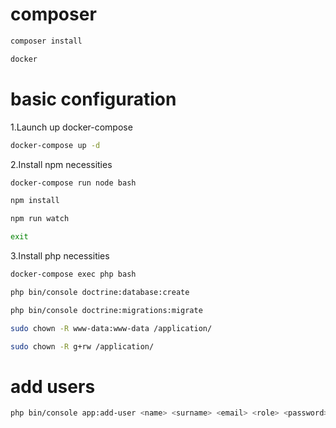 # composer
```sh
composer install
```
```sh
docker
```

# basic configuration
1.Launch up docker-compose
  ```sh
  docker-compose up -d
  ```
2.Install npm necessities
  ```sh
  docker-compose run node bash

  npm install

  npm run watch

  exit
  ```
3.Install php necessities
  ```sh
  docker-compose exec php bash

  php bin/console doctrine:database:create

  php bin/console doctrine:migrations:migrate

  sudo chown -R www-data:www-data /application/

  sudo chown -R g+rw /application/
  ```
# add users

```sh
php bin/console app:add-user <name> <surname> <email> <role> <password>
```
